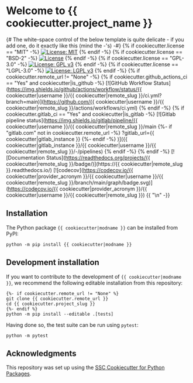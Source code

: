 # Welcome to {{ cookiecutter.project_name }}

{# The white-space control of the below template is quite delicate - if you add one, do it exactly like this (mind the -'s) -#}
{% if cookiecutter.license == "MIT" -%}
[![License: MIT](https://img.shields.io/badge/License-MIT-yellow.svg)](https://opensource.org/licenses/MIT)
{% endif -%}
{% if cookiecutter.license == "BSD-2" -%}
[![License](https://img.shields.io/badge/License-BSD%202--Clause-orange.svg)](https://opensource.org/licenses/BSD-2-Clause)
{% endif -%}
{% if cookiecutter.license == "GPL-3.0" -%}
[![License: GPL v3](https://img.shields.io/badge/License-GPLv3-blue.svg)](https://www.gnu.org/licenses/gpl-3.0)
{% endif -%}
{% if cookiecutter.license == "LGPL-3.0" -%}
[![License: LGPL v3](https://img.shields.io/badge/License-LGPL%20v3-blue.svg)](https://www.gnu.org/licenses/lgpl-3.0)
{% endif -%}
{% if cookiecutter.remote_url != "None" -%}
{% if cookiecutter.github_actions_ci == "Yes" and cookiecutter|is_github -%}
[![GitHub Workflow Status](https://img.shields.io/github/actions/workflow/status/{{ cookiecutter|username }}/{{ cookiecutter|remote_slug }}/ci.yml?branch=main)](https://github.com/{{ cookiecutter|username }}/{{ cookiecutter|remote_slug }}/actions/workflows/ci.yml)
{% endif -%}
{% if cookiecutter.gitlab_ci == "Yes" and cookiecutter|is_gitlab -%}
[![Gitlab pipeline status](https://img.shields.io/gitlab/pipeline/{{ cookiecutter|username }}/{{ cookiecutter|remote_slug }}/main
{%- if "gitlab.com" not in cookiecutter.remote_url -%}
?gitlab_url={{ cookiecutter|gitlab_instance }}
{%- endif -%}
)]({{ cookiecutter|gitlab_instance }}/{{ cookiecutter|username }}/{{ cookiecutter|remote_slug }}/-/pipelines)
{% endif -%}
{% endif -%}
[![Documentation Status](https://readthedocs.org/projects/{{ cookiecutter|remote_slug }}/badge/)](https://{{ cookiecutter|remote_slug }}.readthedocs.io/)
[![codecov](https://codecov.io/{{ cookiecutter|provider_acronym }}/{{ cookiecutter|username }}/{{ cookiecutter|remote_slug }}/branch/main/graph/badge.svg)](https://codecov.io/{{ cookiecutter|provider_acronym }}/{{ cookiecutter|username }}/{{ cookiecutter|remote_slug }})
{{ "\n" -}}

## Installation

The Python package `{{ cookiecutter|modname }}` can be installed from PyPI:

```
python -m pip install {{ cookiecutter|modname }}
```

## Development installation

If you want to contribute to the development of `{{ cookiecutter|modname }}`, we recommend
the following editable installation from this repository:

```
{%- if cookiecutter.remote_url != "None" %}
git clone {{ cookiecutter.remote_url }}
cd {{ cookiecutter.project_slug }}
{%- endif %}
python -m pip install --editable .[tests]
```

Having done so, the test suite can be run using `pytest`:

```
python -m pytest
```

## Acknowledgments

This repository was set up using the [SSC Cookiecutter for Python Packages](https://github.com/ssciwr/cookiecutter-python-package).
